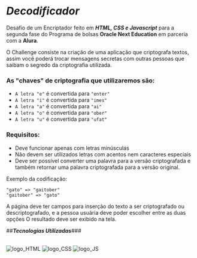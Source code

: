 # ***Decodificador***

Desafio de um Encriptador feito em ***HTML, CSS e Javascript*** para a segunda fase do Programa de bolsas **Oracle Next Education** em parceria com a **Alura**. 

O Challenge consiste na criação de uma aplicação que criptografa textos, assim você poderá trocar mensagens secretas com outras pessoas que saibam o segredo da criptografia utilizada.

### As "chaves" de criptografia que utilizaremos são: ###

- `A letra "e"`  é convertida para `"enter"`
- ``A letra "i"`` é convertida para `"imes"`
- ``A letra "a"``  é convertida para `"ai"`
- ``A letra "o"`` é convertida para `"ober"`
- ``A letra "u"`` é convertida para `"ufat"`

### Requisitos: ###
- Deve funcionar apenas com letras minúsculas
- Não devem ser utilizados letras com acentos nem caracteres especiais
- Deve ser possível converter uma palavra para a versão criptografada e também retornar uma palavra criptografada para a versão original.

Exemplo da codificação:

```
"gato" => "gaitober"
"gaitober" => "gato"
````
A página deve ter campos para inserção do texto a ser criptografado ou descriptografado, e a pessoa usuária deve poder escolher entre as duas opções
O resultado deve ser exibido na tela.

##***Tecnologias Utilizadas***###
<div style="display: inline_block" ><br>
  <img alt="logo_HTML" src="https://img.shields.io/badge/html5-%23E34F26.svg?style=for-the-badge&logo=html5&logoColor=white">
  <img alt="logo_CSS" src="https://img.shields.io/badge/css3-%231572B6.svg?style=for-the-badge&logo=css3&logoColor=white">
  <img alt="logo_JS" src="https://img.shields.io/badge/javascript-%23323330.svg?style=for-the-badge&logo=javascript&logoColor=%23F7DF1E">
</div>

